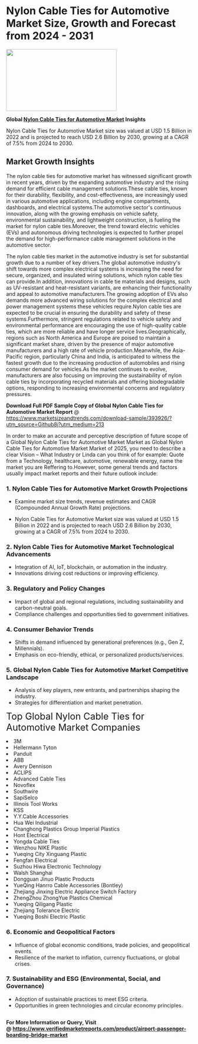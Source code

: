 <H1>Nylon Cable Ties for Automotive Market Size, Growth and Forecast from 2024 - 2031</H1><img class="aligncenter size-medium wp-image-584254" src="https://thirdeyenews.in/wp-content/uploads/2024/09/Global-Market-Research-300x168.jpeg" alt="" width="300" height="168" /><p><strong>Global&nbsp;<a href="https://www.marketsizeandtrends.com/download-sample/393926/?utm_source=Github8j?utm_medium=213">Nylon Cable Ties for Automotive Market</a> Insights</strong></p><p>Nylon Cable Ties for Automotive Market size was valued at USD 1.5 Billion in 2022 and is projected to reach USD 2.6 Billion by 2030, growing at a CAGR of 7.5% from 2024 to 2030.</p><p><h2>Market Growth Insights</h2> <p>The nylon cable ties for automotive market has witnessed significant growth in recent years, driven by the expanding automotive industry and the rising demand for efficient cable management solutions.These cable ties, known for their durability, flexibility, and cost-effectiveness, are increasingly used in various automotive applications, including engine compartments, dashboards, and electrical systems.The automotive sector's continuous innovation, along with the growing emphasis on vehicle safety, environmental sustainability, and lightweight construction, is fueling the market for nylon cable ties.Moreover, the trend toward electric vehicles (EVs) and autonomous driving technologies is expected to further propel the demand for high-performance cable management solutions in the automotive sector.</p> <p>The nylon cable ties market in the automotive industry is set for substantial growth due to a number of key drivers.The global automotive industry's shift towards more complex electrical systems is increasing the need for secure, organized, and insulated wiring solutions, which nylon cable ties can provide.In addition, innovations in cable tie materials and designs, such as UV-resistant and heat-resistant variants, are enhancing their functionality and appeal to automotive manufacturers.The growing adoption of EVs also demands more advanced wiring solutions for the complex electrical and power management systems these vehicles require.Nylon cable ties are expected to be crucial in ensuring the durability and safety of these systems.Furthermore, stringent regulations related to vehicle safety and environmental performance are encouraging the use of high-quality cable ties, which are more reliable and have longer service lives.Geographically, regions such as North America and Europe are poised to maintain a significant market share, driven by the presence of major automotive manufacturers and a high rate of vehicle production.Meanwhile, the Asia-Pacific region, particularly China and India, is anticipated to witness the fastest growth due to the increasing production of automobiles and rising consumer demand for vehicles.As the market continues to evolve, manufacturers are also focusing on improving the sustainability of nylon cable ties by incorporating recycled materials and offering biodegradable options, responding to increasing environmental concerns and regulatory pressures.<p><span class=""><strong>Download Full PDF Sample Copy of Global Nylon Cable Ties for Automotive Market Report</strong> @ <a href="https://www.marketsizeandtrends.com/download-sample/393926/?utm_source=Github8j?utm_medium=213" target="_blank">https://www.marketsizeandtrends.com/download-sample/393926/?utm_source=Github8j?utm_medium=213</a></span></p><p>In order to make an accurate and perceptive description of future scope of a Global&nbsp;Nylon Cable Ties for Automotive Market Market as Global&nbsp;Nylon Cable Ties for Automotive Market Market of 2025, you need to describe a clear Vision &ndash; What Industry or Linda can you think of for example: Quote from a Technology, healthcare, automotive, renewable energy, name the market you are Reffering to.However, some general trends and factors usually impact market reports and their future outlook include:</p><h3>1.&nbsp;<strong>Nylon Cable Ties for Automotive Market Growth Projections</strong></h3><ul><li>Examine market size trends, revenue estimates and CAGR (Compounded Annual Growth Rate) projections.</li><li><p>Nylon Cable Ties for Automotive Market size was valued at USD 1.5 Billion in 2022 and is projected to reach USD 2.6 Billion by 2030, growing at a CAGR of 7.5% from 2024 to 2030.</p></li></ul><h3>2.&nbsp;<strong>Nylon Cable Ties for Automotive Market Technological Advancements</strong></h3><ul><li>Integration of AI, IoT, blockchain, or automation in the industry.</li><li>Innovations driving cost reductions or improving efficiency.</li></ul><h3>3.&nbsp;<strong>Regulatory and Policy Changes</strong></h3><ul><li>Impact of global and regional regulations, including sustainability and carbon-neutral goals.</li><li>Compliance challenges and opportunities tied to government initiatives.</li></ul><h3>4.&nbsp;<strong>Consumer Behavior Trends</strong></h3><ul><li>Shifts in demand influenced by generational preferences (e.g., Gen Z, Millennials).</li><li>Emphasis on eco-friendly, ethical, or personalized products/services.</li></ul><h3>5.&nbsp;<strong>Global Nylon Cable Ties for Automotive Market Competitive Landscape</strong></h3><ul><li>Analysis of key players, new entrants, and partnerships shaping the industry.</li><li>Strategies for differentiation and market penetration.</li></ul><p data-pm-slice="1 1 []"><span style="color: inherit; font-family: inherit; font-size: 25px;">Top Global Nylon Cable Ties for Automotive Market Companies</span></p><div class="" data-test-id=""><p><li>3M</li><li> Hellermann Tyton</li><li> Panduit</li><li> ABB</li><li> Avery Dennison</li><li> ACLIPS</li><li> Advanced Cable Ties</li><li> Novoflex</li><li> Southwire</li><li> SapiSelco</li><li> Illinois Tool Works</li><li> KSS</li><li> Y.Y.Cable Accessories</li><li> Hua Wei Industrial</li><li> Changhong Plastics Group Imperial Plastics</li><li> Hont Electrical</li><li> Yongda Cable Ties</li><li> Wenzhou NIKE Plastic</li><li> Yueqing City Xinguang Plastic</li><li> Fengfan Electrical</li><li> Suzhou Hiwa Electronic Technology</li><li> Walsh Shanghai</li><li> Dongguan Jinuo Plastic Products</li><li> YueQing Hanrro Cable Accessories (Bontley)</li><li> Zhejiang Jinxing Electric Appliance Switch Factory</li><li> ZhengZhou ZhongYue Plastics Chemical</li><li> Yueqing Qiligang Plastic</li><li> Zhejiang Tolerance Electric</li><li> Yueqing Boshi Electric Plastic</li></p></div><h3>6.&nbsp;<strong>Economic and Geopolitical Factors</strong></h3><ul><li>Influence of global economic conditions, trade policies, and geopolitical events.</li><li>Resilience of the market to inflation, currency fluctuations, or global crises.</li></ul><h3>7.&nbsp;<strong>Sustainability and ESG (Environmental, Social, and Governance)</strong></h3><ul><li>Adoption of sustainable practices to meet ESG criteria.</li><li>Opportunities in green technologies and circular economy principles.</li></ul><h2><strong style="font-size: 14px;">For More Information or Query, Visit @&nbsp;</strong><a style="background-color: #ffffff; font-size: 14px;" href="https://www.marketsizeandtrends.com/report/nylon-cable-ties-for-automotive-market/" target="_blank">https://www.verifiedmarketreports.com/product/airport-passenger-boarding-bridge-market</a></h2>